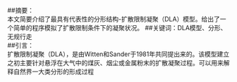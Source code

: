 ##摘要：    
本文简要介绍了最具有代表性的分形结构-扩散限制凝聚（DLA）模型。给出了一个简单的程序模拟了扩散限制条件下的凝聚状况。
##关键词：DLA模型、分形、无规行走    
##引言：    
扩散限制凝聚（DLA），是由Witten和Sander于1981年共同提出来的。该模型建立之初主要针对悬浮在大气中的煤灰、烟尘或金属粉末的扩散凝聚过程。可以用来解释自然界一大类分形的形成过程
